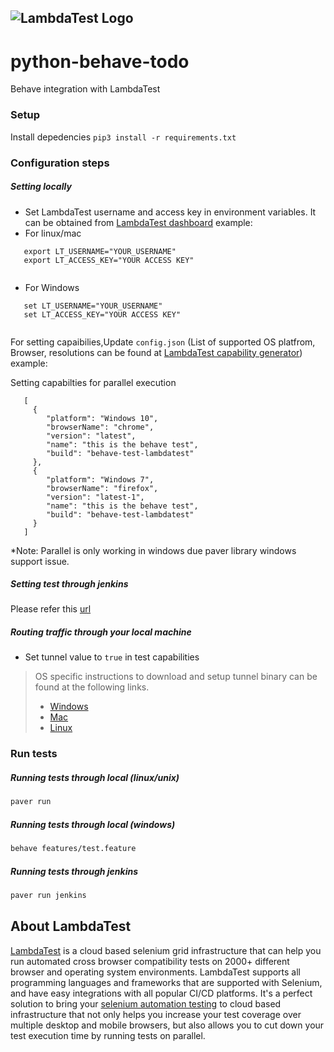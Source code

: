 ![LambdaTest Logo](https://www.lambdatest.com/static/images/logo.svg)
---

# python-behave-todo
Behave integration with LambdaTest<br/>


### Setup
Install depedencies ```pip3 install -r requirements.txt```
### Configuration steps
##### Setting locally
- Set LambdaTest username and access key in environment variables. It can be obtained from [LambdaTest dashboard](https://automation.lambdatest.com/)
example:
- For linux/mac
```
   export LT_USERNAME="YOUR_USERNAME"
   export LT_ACCESS_KEY="YOUR ACCESS KEY"
  
```
- For Windows
```
   set LT_USERNAME="YOUR_USERNAME"
   set LT_ACCESS_KEY="YOUR ACCESS KEY"
  
```
 For setting capaibilies,Update `config.json`  (List of supported OS platfrom, Browser, resolutions can be found at [LambdaTest capability generator](https://www.lambdatest.com/capabilities-generator/))
 example:

 Setting capabilties for parallel execution
```
   [
     {
        "platform": "Windows 10",
        "browserName": "chrome",
        "version": "latest",
        "name": "this is the behave test",
        "build": "behave-test-lambdatest"
     },
     {
        "platform": "Windows 7",
        "browserName": "firefox",
        "version": "latest-1",
        "name": "this is the behave test",
        "build": "behave-test-lambdatest"
     }
   ]
```
*Note: Parallel is only working in windows due paver library windows support issue.

##### Setting test through jenkins
Please refer this [url](https://www.lambdatest.com/support/docs/display/TD/Selenium+with+Jenkins)
#####  Routing traffic through your local machine
- Set tunnel value to `true` in test capabilities
> OS specific instructions to download and setup tunnel binary can be found at the following links.
>    - [Windows](https://www.lambdatest.com/support/docs/display/TD/Local+Testing+For+Windows)
>    - [Mac](https://www.lambdatest.com/support/docs/display/TD/Local+Testing+For+MacOS)
>    - [Linux](https://www.lambdatest.com/support/docs/display/TD/Local+Testing+For+Linux)

### Run tests
##### Running tests through local (linux/unix)
```bash
paver run 
```
##### Running tests through local (windows)
```bash
behave features/test.feature 
```

##### Running tests through jenkins
```bash
paver run jenkins
```
## About LambdaTest

[LambdaTest](https://www.lambdatest.com/) is a cloud based selenium grid infrastructure that can help you run automated cross browser compatibility tests on 2000+ different browser and operating system environments. LambdaTest supports all programming languages and frameworks that are supported with Selenium, and have easy integrations with all popular CI/CD platforms. It's a perfect solution to bring your [selenium automation testing](https://www.lambdatest.com/selenium-automation) to cloud based infrastructure that not only helps you increase your test coverage over multiple desktop and mobile browsers, but also allows you to cut down your test execution time by running tests on parallel.
